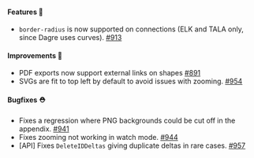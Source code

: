 #### Features 🚀

- `border-radius` is now supported on connections (ELK and TALA only, since Dagre uses curves). [#913](https://github.com/terrastruct/d2/pull/913)

#### Improvements 🧹

- PDF exports now support external links on shapes [#891](https://github.com/terrastruct/d2/issues/891)
- SVGs are fit to top left by default to avoid issues with zooming. [#954](https://github.com/terrastruct/d2/pull/954)

#### Bugfixes ⛑️

- Fixes a regression where PNG backgrounds could be cut off in the appendix. [#941](https://github.com/terrastruct/d2/pull/941)
- Fixes zooming not working in watch mode. [#944](https://github.com/terrastruct/d2/pull/944)
- [API] Fixes `DeleteIDDeltas` giving duplicate deltas in rare cases. [#957](https://github.com/terrastruct/d2/pull/957)
